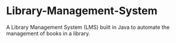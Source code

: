 # Library-Management-System
A Library Management System (LMS) built in Java to automate the management of books in a library.
